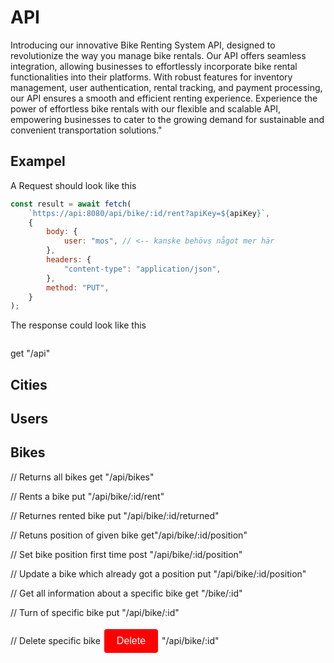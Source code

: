 # API

Introducing our innovative Bike Renting System API, designed to revolutionize the way you manage bike rentals. Our API offers seamless integration, allowing businesses to effortlessly incorporate bike rental functionalities into their platforms. With robust features for inventory management, user authentication, rental tracking, and payment processing, our API ensures a smooth and efficient renting experience. Experience the power of effortless bike rentals with our flexible and scalable API, empowering businesses to cater to the growing demand for sustainable and convenient transportation solutions."

## Exampel

A Request should look like this

```js
const result = await fetch(
    `https://api:8080/api/bike/:id/rent?apiKey=${apiKey}`,
    {
        body: {
            user: "mos", // <-- kanske behövs något mer här
        },
        headers: {
            "content-type": "application/json",
        },
        method: "PUT",
    }
);
```

The response could look like this

```js

```

get "/api"

## Cities

## Users

## Bikes

// Returns all bikes
get "/api/bikes"

// Rents a bike
put "/api/bike/:id/rent"

// Returnes rented bike
put "/api/bike/:id/returned"

// Retuns position of given bike
get"/api/bike/:id/position"

// Set bike position first time
post "/api/bike/:id/position"

// Update a bike which already got a position
put "/api/bike/:id/position"

// Get all information about a specific bike
get "/bike/:id"

// Turn of specific bike
put "/api/bike/:id"

// Delete specific bike
<button style="color: white; background-color: red; border: none; padding: 10px 20px; text-align: center; text-decoration: none; display: inline-block; font-size: 16px; margin: 4px 2px; cursor: pointer; border-radius: 4px;">Delete</button> "/api/bike/:id"
